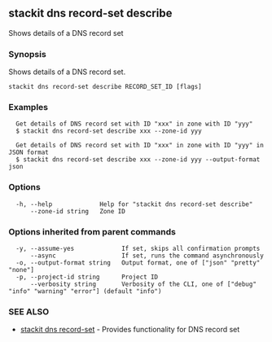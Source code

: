 ## stackit dns record-set describe

Shows details  of a DNS record set

### Synopsis

Shows details  of a DNS record set.

```
stackit dns record-set describe RECORD_SET_ID [flags]
```

### Examples

```
  Get details of DNS record set with ID "xxx" in zone with ID "yyy"
  $ stackit dns record-set describe xxx --zone-id yyy

  Get details of DNS record set with ID "xxx" in zone with ID "yyy" in JSON format
  $ stackit dns record-set describe xxx --zone-id yyy --output-format json
```

### Options

```
  -h, --help             Help for "stackit dns record-set describe"
      --zone-id string   Zone ID
```

### Options inherited from parent commands

```
  -y, --assume-yes             If set, skips all confirmation prompts
      --async                  If set, runs the command asynchronously
  -o, --output-format string   Output format, one of ["json" "pretty" "none"]
  -p, --project-id string      Project ID
      --verbosity string       Verbosity of the CLI, one of ["debug" "info" "warning" "error"] (default "info")
```

### SEE ALSO

* [stackit dns record-set](./stackit_dns_record-set.md)	 - Provides functionality for DNS record set

